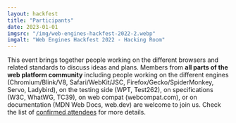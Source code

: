 ```yaml
---
layout: hackfest
title: "Participants"
date: 2023-01-01
imgsrc: "/img/web-engines-hackfest-2022-2.webp"
imgalt: "Web Engines Hackfest 2022 - Hacking Room"
---
```


This event brings together people working on the different browsers and related standards to discuss ideas and plans. Members from **all parts of the web platform community** including people working on the different engines (Chromium/Blink/V8, Safari/WebKit/JSC, Firefox/Gecko/SpiderMonkey, Servo, Ladybird), on the testing side (WPT, Test262), on specifications (W3C, WhatWG, TC39), on web compat (webcompat&#46;com), or on documentation (MDN Web Docs, web.dev) are welcome to join us. Check the list of [confirmed attendees](#attendees) for more details.

